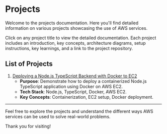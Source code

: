 # Projects

Welcome to the projects documentation. Here you'll find detailed information on various projects showcasing the use of AWS services.

Click on any project title to view the detailed documentation. Each project includes an introduction, key concepts, architecture diagrams, setup instructions, key learnings, and a link to the project repository.

## List of Projects

1. [Deploying a Node.js TypeScript Backend with Docker to EC2](projects/nodejs-typescript-docker-ec2.md)
    - **Purpose**: Demonstrate how to deploy a containerized Node.js TypeScript application using Docker on AWS EC2.
    - **Tech Stack**: Node.js, TypeScript, Docker, AWS EC2.
    - **Key Concepts**: Containerization, EC2 setup, Docker deployment.

---

Feel free to explore the projects and understand the different ways AWS services can be used to solve real-world problems. 

Thank you for visiting!
